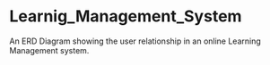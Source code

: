 # Learnig_Management_System
An ERD Diagram showing the user relationship in an online Learning Management system.
